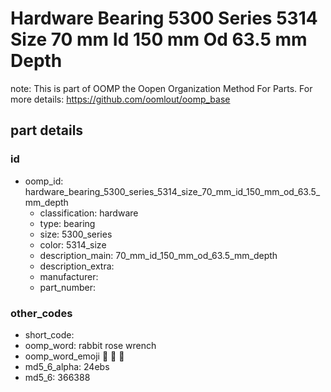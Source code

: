 # Hardware Bearing 5300 Series 5314 Size 70 mm Id 150 mm Od 63.5 mm Depth  

note: This is part of OOMP the Oopen Organization Method For Parts. For more details: https://github.com/oomlout/oomp_base

##  part details





### id
* oomp_id: hardware_bearing_5300_series_5314_size_70_mm_id_150_mm_od_63.5_mm_depth
  * classification: hardware
  * type: bearing
  * size: 5300_series
  * color: 5314_size
  * description_main: 70_mm_id_150_mm_od_63.5_mm_depth
  * description_extra: 
  * manufacturer: 
  * part_number: 

### other_codes
* short_code: 
* oomp_word: rabbit rose wrench
* oomp_word_emoji :rabbit: :rose: :wrench:
* md5_6_alpha: 24ebs
* md5_6: 366388